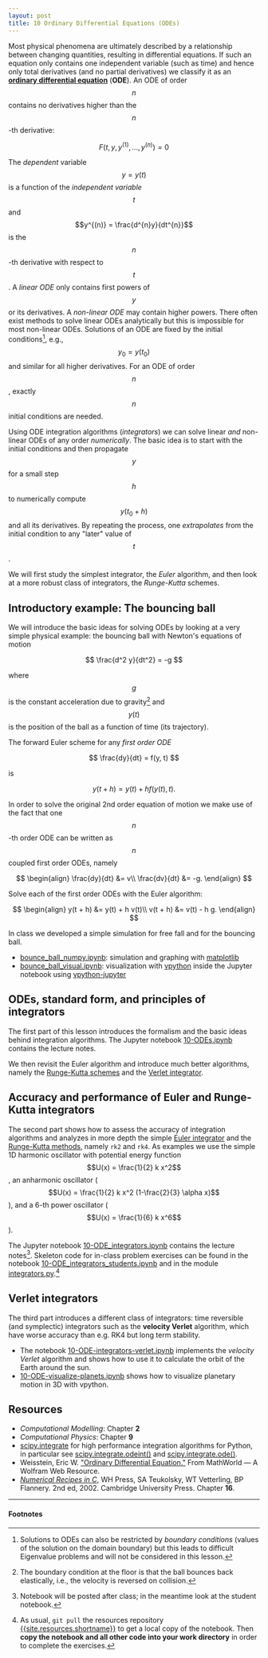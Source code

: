 ```yaml
---
layout: post
title: 10 Ordinary Differential Equations (ODEs)
---
```


Most physical phenomena are ultimately described by a relationship
between changing quantities, resulting in differential equations. If
such an equation only contains one independent variable (such as time)
and hence only total derivatives (and no partial derivatives) we
classify it as an
**[ordinary differential equation](http://mathworld.wolfram.com/OrdinaryDifferentialEquation.html)**
(**ODE**). An ODE of order $$n$$ contains no derivatives higher than
the $$n$$-th derivative:

$$
F(t, y, y^{(1)},  \dots, y^{(n)}) = 0
$$

The *dependent* variable $$y = y(t)$$ is a function of the
*independent variable* $$t$$ and $$y^{(n)} = \frac{d^{n}y}{dt^{n}}$$
is the $$n$$-th derivative with respect to $$t$$. A *linear ODE* only
contains first powers of $$y$$ or its derivatives. A *non-linear ODE*
may contain higher powers. There often exist methods to solve linear
ODEs analytically but this is impossible for most non-linear
ODEs. Solutions of an ODE are fixed by the initial conditions[^1],
e.g., $$y_0 = y(t_{0})$$ and similar for all higher derivatives. For
an ODE of order $$n$$, exactly $$n$$ initial conditions are needed.

Using ODE integration algorithms (*integrators*) we can solve linear
*and* non-linear ODEs of any order *numerically*. The basic idea is to
start with the initial conditions and then propagate $$y$$ for a small
step $$h$$ to numerically compute $$y(t_0 + h)$$ and all its
derivatives. By repeating the process, one *extrapolates* from the
initial condition to any "later" value of $$t$$.

We will first study the simplest integrator, the *Euler* algorithm, and
then look at a more robust class of integrators, the *Runge-Kutta*
schemes.

## Introductory example: The bouncing ball

We will introduce the basic ideas for solving ODEs by looking at
a very simple physical example: the bouncing ball with Newton's
equations of motion

$$
\frac{d^2 y}{dt^2} = -g
$$

where $$g$$ is the constant acceleration due to gravity[^2] and
$$y(t)$$ is the position of the ball as a function of time (its
trajectory).

The forward Euler scheme for any *first order ODE* 

$$
\frac{dy}{dt} = f(y, t)
$$

is

$$
y(t + h) = y(t) + h f(y(t), t).
$$

In order to solve the original 2nd order equation of motion we make
use of the fact that one $$n$$-th order ODE can be written as $$n$$
coupled first order ODEs, namely

$$
\begin{align}
\frac{dy}{dt} &= v\\
\frac{dv}{dt} &= -g.
\end{align}
$$

Solve each of the first order ODEs with the Euler algorithm:

$$
\begin{align}
y(t + h) &= y(t) + h v(t)\\
v(t + h) &= v(t) - h g.
\end{align}
$$

In class we developed a simple simulation for free fall and for the
bouncing ball.

* [bounce_ball_numpy.ipynb]({{site.nbviewer.resources}}/10_ODEs/bounce_ball_numpy.ipynb):
  simulation and graphing with [matplotlib](http://matplotlib.org)
* [bounce_ball_visual.ipynb]({{site.nbviewer.resources}}/10_ODEs/bounce_ball_visual.ipynb):
  visualization with [vpython](http://vpython.org) inside the Jupyter
  notebook using [vpython-jupyter](https://github.com/BruceSherwood/vpython-jupyter)


## ODEs, standard form, and principles of integrators

The first part of this lesson introduces the formalism and the basic
ideas behind integration algorithms. The Jupyter notebook
[10-ODEs.ipynb]({{site.nbviewer.slides}}/10_ODEs/10-ODEs.ipynb#/)
contains the lecture notes.

We then revisit the Euler algorithm and introduce much better
algorithms, namely the
[Runge-Kutta schemes](#accuracy-and-performance-of-euler-and-runge-kutta-integrators)
and the [Verlet integrator](#verlet-integrators).

## Accuracy and performance of Euler and Runge-Kutta integrators

The second part shows how to assess the accuracy of integration
algorithms and analyzes in more depth the simple
[Euler integrator](https://en.wikipedia.org/wiki/Euler_method) and the
[Runge-Kutta methods](https://en.wikipedia.org/wiki/Runge%E2%80%93Kutta_methods),
namely `rk2` and `rk4`. As examples we use the simple 1D
harmonic oscillator with potential energy function $$U(x) =
\frac{1}{2} k x^2$$, an anharmonic oscillator ($$U(x) = \frac{1}{2} k
x^2 (1-\frac{2}{3} \alpha x)$$), and a 6-th power oscillator ($$U(x) =
\frac{1}{6} k x^6$$).

The Jupyter notebook
[10-ODE_integrators.ipynb]({{site.nbviewer.resources}}/10_ODEs/10-ODE_integrators.ipynb)
contains the lecture notes[^3]. Skeleton code for in-class problem
exercises can be found in the notebook
[10-ODE_integrators_students.ipynb]({{site.nbviewer.resources}}/10_ODEs/10-ODE_integrators_students.ipynb)
and in the module
[integrators.py]({{site.resources.fileurl}}/10_ODEs/integrators.py).[^4]

## Verlet integrators

The third part introduces a different class of integrators: time
reversible (and symplectic) integrators such as the **velocity
Verlet** algorithm, which have worse accuracy than e.g. RK4 but long
term stability.

* The notebook
  [10-ODE-integrators-verlet.ipynb]({{site.nbviewer.resources}}/10_ODEs/10-ODE-integrators-verlet.ipynb)
  implements the *velocity Verlet* algorithm and shows how to use it
  to calculate the orbit of the Earth around the sun.
* [10-ODE-visualize-planets.ipynb]({{site.nbviewer.resources}}/10_ODEs/10-ODE-visualize-planets.ipynb)
  shows how to visualize planetary motion in 3D with vpython.



## Resources ##

* _Computational Modelling_: Chapter **2**
* _Computational Physics_: Chapter **9**
* [scipy.integrate](http://docs.scipy.org/doc/scipy/reference/integrate.html)
  for high performance integration algorithms for Python, in
  particular see
  [scipy.integrate.odeint()](http://docs.scipy.org/doc/scipy/reference/generated/scipy.integrate.odeint.html)
  and
  [scipy.integrate.ode()](http://docs.scipy.org/doc/scipy/reference/generated/scipy.integrate.ode.html#scipy.integrate.ode).
*  Weisstein, Eric
  W. ["Ordinary Differential Equation."](http://mathworld.wolfram.com/OrdinaryDifferentialEquation.html)
  From MathWorld — A Wolfram Web Resource.
* _[Numerical Recipes in C](http://apps.nrbook.com/c/index.html)_, WH
  Press, SA Teukolsky, WT Vetterling, BP Flannery. 2nd
  ed, 2002. Cambridge University Press. Chapter **16**.


------------------------------------------------------------

#### Footnotes

[^1]:

     Solutions to ODEs can also be restricted by *boundary conditions*
     (values of the solution on the domain boundary) but this leads to
     difficult Eigenvalue problems and will not be considered in this
     lesson.
	 
[^2]:

     The boundary condition at the floor is that the ball bounces back
     elastically, i.e., the velocity is reversed on collision.

[^3]:

     Notebook will be posted after class; in the meantime look at the
     student notebook.

[^4]:

     As usual, `git pull` the resources repository
     [{{site.resources.shortname}}]({{site.resources.url}}) to get a
     local copy of the notebook. Then **copy the notebook and all other
     code into your work directory** in order to complete the exercises.
